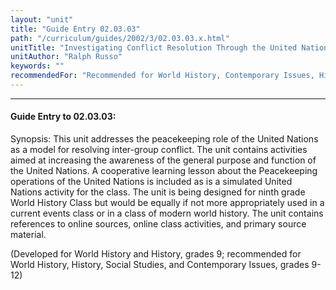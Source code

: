 ```yaml
---
layout: "unit"
title: "Guide Entry 02.03.03"
path: "/curriculum/guides/2002/3/02.03.03.x.html"
unitTitle: "Investigating Conflict Resolution Through the United Nations"
unitAuthor: "Ralph Russo"
keywords: ""
recommendedFor: "Recommended for World History, Contemporary Issues, History, and Social Studies, grades 9-12."
---
```

<body>
<hr/>
<h4>
Guide Entry to 02.03.03:
</h4>
<p>
Synopsis: This unit addresses the peacekeeping role of the United Nations as a model for resolving inter-group conflict. The unit contains activities aimed at increasing the awareness of the general purpose and function of the United Nations. A cooperative learning lesson about the Peacekeeping operations of the United Nations is included as is a simulated United Nations activity for the class. The unit is being designed for ninth grade World History Class but would be equally if not more appropriately used in a current events class or in a class of modern world history. The unit contains references to online sources, online class activities, and primary source material.
</p>
<p>
(Developed for World History and History, grades 9; recommended for World History, History, Social Studies, and Contemporary Issues, grades 9-12)
</p>
</body>
